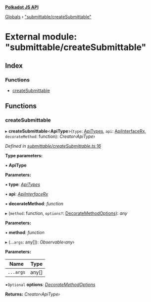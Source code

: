 **[Polkadot JS API](../README.md)**

[Globals](../globals.md) › [&quot;submittable/createSubmittable&quot;](_submittable_createsubmittable_.md)

# External module: "submittable/createSubmittable"

## Index

### Functions

* [createSubmittable](_submittable_createsubmittable_.md#createsubmittable)

## Functions

###  createSubmittable

▸ **createSubmittable**<**ApiType**>(`type`: [ApiTypes](_types_.md#apitypes), `api`: [ApiInterfaceRx](../interfaces/_types_.apiinterfacerx.md), `decorateMethod`: function): *Creator‹ApiType›*

*Defined in [submittable/createSubmittable.ts:16](https://github.com/polkadot-js/api/blob/73d7a57/packages/api/src/submittable/createSubmittable.ts#L16)*

**Type parameters:**

▪ **ApiType**

**Parameters:**

▪ **type**: *[ApiTypes](_types_.md#apitypes)*

▪ **api**: *[ApiInterfaceRx](../interfaces/_types_.apiinterfacerx.md)*

▪ **decorateMethod**: *function*

▸ (`method`: function, `options?`: [DecorateMethodOptions](../interfaces/_types_.decoratemethodoptions.md)): *any*

**Parameters:**

▪ **method**: *function*

▸ (...`args`: any[]): *Observable‹any›*

**Parameters:**

Name | Type |
------ | ------ |
`...args` | any[] |

▪`Optional`  **options**: *[DecorateMethodOptions](../interfaces/_types_.decoratemethodoptions.md)*

**Returns:** *Creator‹ApiType›*